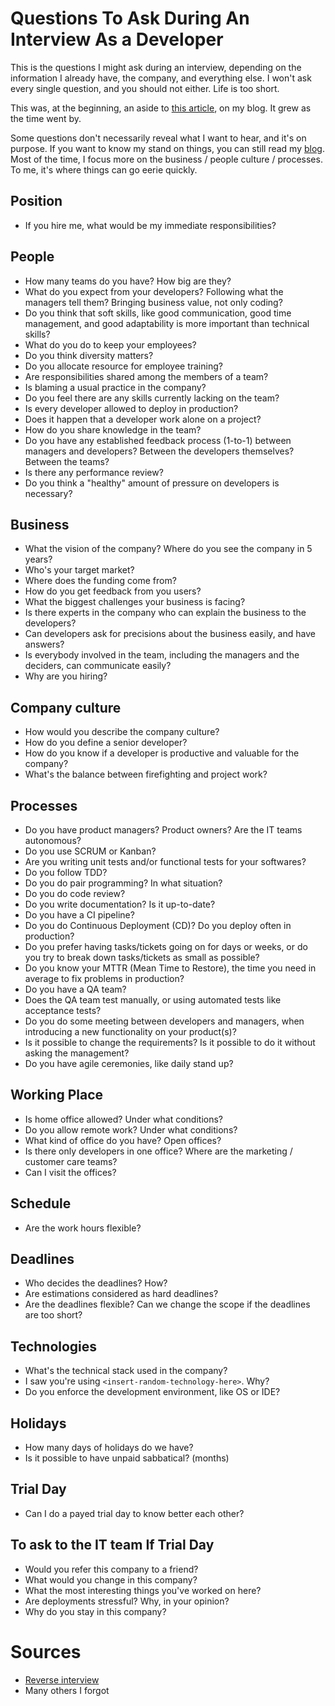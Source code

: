 # Questions To Ask During An Interview As a Developer

This is the questions I might ask during an interview, depending on the information I already have, the company, and everything else. I won't ask every single question, and you should not either. Life is too short.

This was, at the beginning, an aside to [this article](https://thevaluable.dev/find-best-software-developer-job/), on my blog. It grew as the time went by.

Some questions don't necessarily reveal what I want to hear, and it's on purpose. If you want to know my stand on things, you can still read my [blog](https://thevaluable.dev/). Most of the time, I focus more on the business / people culture / processes. To me, it's where things can go eerie quickly.

## Position

* If you hire me, what would be my immediate responsibilities?

## People

* How many teams do you have? How big are they?
* What do you expect from your developers? Following what the managers tell them? Bringing business value, not only coding?
* Do you think that soft skills, like good communication, good time management, and good adaptability is more important than technical skills?
* What do you do to keep your employees?
* Do you think diversity matters?
* Do you allocate resource for employee training?
* Are responsibilities shared among the members of a team?
* Is blaming a usual practice in the company?
* Do you feel there are any skills currently lacking on the team?
* Is every developer allowed to deploy in production?
* Does it happen that a developer work alone on a project?
* How do you share knowledge in the team?
* Do you have any established feedback process (1-to-1) between managers and developers? Between the developers themselves? Between the teams?
* Is there any performance review?
* Do you think a "healthy" amount of pressure on developers is necessary?

## Business

* What the vision of the company? Where do you see the company in 5 years?
* Who's your target market?
* Where does the funding come from?
* How do you get feedback from you users?
* What the biggest challenges your business is facing?
* Is there experts in the company who can explain the business to the developers?
* Can developers ask for precisions about the business easily, and have answers?
* Is everybody involved in the team, including the managers and the deciders, can communicate easily?
* Why are you hiring?

## Company culture

* How would you describe the company culture?
* How do you define a senior developer?
* How do you know if a developer is productive and valuable for the company?
* What's the balance between firefighting and project work?

## Processes

* Do you have product managers? Product owners? Are the IT teams autonomous?
* Do you use SCRUM or Kanban?
* Are you writing unit tests and/or functional tests for your softwares?
* Do you follow TDD?
* Do you do pair programming? In what situation?
* Do you do code review?
* Do you write documentation? Is it up-to-date?
* Do you have a CI pipeline?
* Do you do Continuous Deployment (CD)? Do you deploy often in production?
* Do you prefer having tasks/tickets going on for days or weeks, or do you try to break down tasks/tickets as small as possible?
* Do you know your MTTR (Mean Time to Restore), the time you need in average to fix problems in production?
* Do you have a QA team?
* Does the QA team test manually, or using automated tests like acceptance tests?
* Do you do some meeting between developers and managers, when introducing a new functionality on your product(s)?
* Is it possible to change the requirements? Is it possible to do it without asking the management?
* Do you have agile ceremonies, like daily stand up?

## Working Place

* Is home office allowed? Under what conditions?
* Do you allow remote work? Under what conditions?
* What kind of office do you have? Open offices?
* Is there only developers in one office? Where are the marketing / customer care teams?
* Can I visit the offices?

## Schedule 

* Are the work hours flexible?

## Deadlines

* Who decides the deadlines? How?
* Are estimations considered as hard deadlines?
* Are the deadlines flexible? Can we change the scope if the deadlines are too short?

## Technologies

* What's the technical stack used in the company?
* I saw you're using `<insert-random-technology-here>`. Why?
* Do you enforce the development environment, like OS or IDE?

## Holidays

* How many days of holidays do we have?
* Is it possible to have unpaid sabbatical? (months)

## Trial Day

* Can I do a payed trial day to know better each other?

## To ask to the IT team If Trial Day

* Would you refer this company to a friend?
* What would you change in this company?
* What the most interesting things you've worked on here?
* Are deployments stressful? Why, in your opinion?
* Why do you stay in this company?

# Sources

* [Reverse interview](https://github.com/viraptor/reverse-interview)
* Many others I forgot
